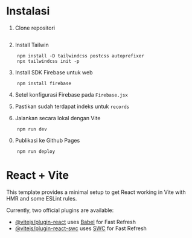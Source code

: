 # Instalasi

1. Clone repositori
```

```

2. Install Tailwin
```
    npm install -D tailwindcss postcss autoprefixer
    npx tailwindcss init -p
```

3. Install SDK Firebase untuk web
```
    npm install firebase
```

4. Setel konfigurasi Firebase pada `Firebase.jsx`

5. Pastikan sudah terdapat indeks untuk `records`

6. Jalankan secara lokal dengan Vite
```
    npm run dev
```

0. Publikasi ke Github Pages
```
    npm run deploy
```

# React + Vite

This template provides a minimal setup to get React working in Vite with HMR and some ESLint rules.

Currently, two official plugins are available:

- [@vitejs/plugin-react](https://github.com/vitejs/vite-plugin-react/blob/main/packages/plugin-react/README.md) uses [Babel](https://babeljs.io/) for Fast Refresh
- [@vitejs/plugin-react-swc](https://github.com/vitejs/vite-plugin-react-swc) uses [SWC](https://swc.rs/) for Fast Refresh
